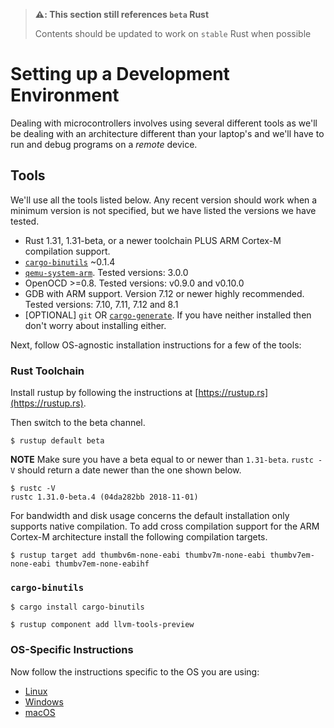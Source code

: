 > **⚠️: This section still references `beta` Rust**
>
> Contents should be updated to work on `stable` Rust when possible

# Setting up a Development Environment

Dealing with microcontrollers involves using several different tools as we'll be
dealing with an architecture different than your laptop's and we'll have to run
and debug programs on a *remote* device.

<!-- NOTE(japaric) I'm not sure we are going to need the user to download *all* -->
<!-- these docs so I'm going to comment out this section. If it turns out we do -->
<!-- need some doc I think it would be best to link it from the section where -->
<!-- it's needed -->

<!-- ## Documentation -->

<!-- Tooling is not everything though. Without documentation is pretty much impossible to work with microcontrollers. -->

<!-- We'll be referring to all these documents throughout this book: -->

<!-- *HEADS UP* All these links point to PDF files and some of them are hundreds of pages long and -->
<!-- several MBs in size. -->

<!-- - [STM32F3DISCOVERY User Manual][um] -->
<!-- - [STM32F303VC Datasheet][ds] -->
<!-- - [STM32F303VC Reference Manual][rm] -->
<!-- - [LSM303DLHC] -->
<!-- - [L3GD20] -->

<!-- [L3GD20]: http://www.st.com/resource/en/datasheet/l3gd20.pdf -->
<!-- [LSM303DLHC]: http://www.st.com/resource/en/datasheet/lsm303dlhc.pdf -->
<!-- [ds]: http://www.st.com/resource/en/datasheet/stm32f303vc.pdf -->
<!-- [rm]: http://www.st.com/resource/en/reference_manual/dm00043574.pdf -->
<!-- [um]: http://www.st.com/resource/en/user_manual/dm00063382.pdf -->

## Tools

We'll use all the tools listed below. Any recent version should work when a minimum version is not specified, but we have listed the versions we have tested.

- Rust 1.31, 1.31-beta, or a newer toolchain PLUS ARM Cortex-M compilation
  support.
- [`cargo-binutils`](https://github.com/rust-embedded/cargo-binutils) ~0.1.4
- [`qemu-system-arm`](https://www.qemu.org/). Tested versions: 3.0.0
- OpenOCD >=0.8. Tested versions: v0.9.0 and v0.10.0
- GDB with ARM support. Version 7.12 or newer highly recommended. Tested
  versions: 7.10, 7.11, 7.12 and 8.1
- [OPTIONAL] `git` OR
  [`cargo-generate`](https://github.com/ashleygwilliams/cargo-generate). If you
  have neither installed then don't worry about installing either.

Next, follow OS-agnostic installation instructions for a few of the tools:

### Rust Toolchain

Install rustup by following the instructions at [https://rustup.rs](https://rustup.rs).

Then switch to the beta channel.

``` console
$ rustup default beta
```

**NOTE** Make sure you have a beta equal to or newer than `1.31-beta`. `rustc
-V` should return a date newer than the one shown below.

``` console
$ rustc -V
rustc 1.31.0-beta.4 (04da282bb 2018-11-01)
```

For bandwidth and disk usage concerns the default installation only supports
native compilation. To add cross compilation support for the ARM Cortex-M
architecture install the following compilation targets.

``` console
$ rustup target add thumbv6m-none-eabi thumbv7m-none-eabi thumbv7em-none-eabi thumbv7em-none-eabihf
```

### `cargo-binutils`

``` console
$ cargo install cargo-binutils

$ rustup component add llvm-tools-preview
```

### OS-Specific Instructions

Now follow the instructions specific to the OS you are using:

- [Linux](install/linux.md)
- [Windows](install/windows.md)
- [macOS](install/macos.md)
